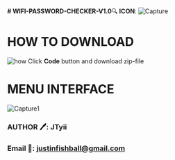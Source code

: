 **# WIFI-PASSWORD-CHECKER-V1.0**:mag: 
**ICON**: ![Capture](https://user-images.githubusercontent.com/91330862/206841485-00d44844-caba-491b-8011-388a178988f6.PNG)

# HOW TO DOWNLOAD 
![how](https://user-images.githubusercontent.com/91330862/206841114-385c8a19-bbfb-480b-893c-eccb9de36560.png)
Click **Code** button and download zip-file 

# MENU INTERFACE 
![Capture1](https://user-images.githubusercontent.com/91330862/206841533-f2058620-235d-446f-b4c9-27476b679d09.PNG)

### AUTHOR 🖊️: JTyii 
### Email 📧: justinfishball@gmail.com
